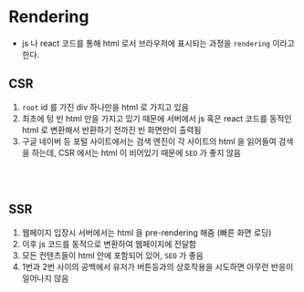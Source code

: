 # Rendering
- js 나 react 코드를 통해 html 로서 브라우저에 표시되는 과정을 `rendering` 이라고 한다.

## CSR
1. `root` id 를 가진 div 하나만을 html 로 가지고 있음
2. 최초에 텅 빈 html 만을 가지고 있기 때문에 서버에서 js 혹은 react 코드를 동적인 html 로 변환해서 반환하기 전까진 빈 화면만이 출력됨
3. 구글 네이버 등 포털 사이트에서는 검색 엔진이 각 사이트의 html 을 읽어들여 검색을 하는데, CSR 에서는 html 이 비어있기 때문에 `SEO` 가 좋지 않음
  
  </br>
  
  </br>
  
  ## SSR 
  1. 웹페이지 입장시 서버에서는 html 을 pre-rendering 해줌 (빠른 화면 로딩)
  2. 이후 js 코드를 동적으로 변환하여 웹페이지에 전달함
  3. 모든 컨텐츠들이 html 안에 포함되어 있어, `SEO` 가 좋음 
  4. 1번과 2번 사이의 공백에서 유저가 버튼등과의 상호작용을 시도하면 아무런 반응이 일어나지 않음
